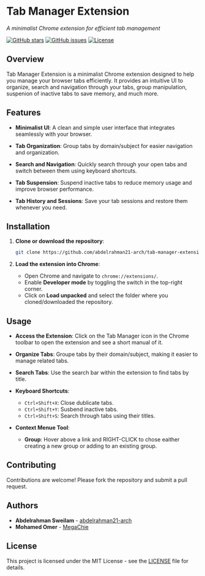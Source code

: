 # Tab Manager Extension


*A minimalist Chrome extension for efficient tab management*

[![GitHub stars](https://img.shields.io/github/stars/abdelrahman21-arch/tab-manager-extension)](https://github.com/abdelrahman21-arch/tab-manager-extension/stargazers)
[![GitHub issues](https://img.shields.io/github/issues/abdelrahman21-arch/tab-manager-extension)](https://github.com/abdelrahman21-arch/tab-manager-extension/issues)
[![License](https://img.shields.io/github/license/abdelrahman21-arch/tab-manager-extension/)](LICENSE)

## Overview

Tab Manager Extension is a minimalist Chrome extension designed to help you manage your browser tabs efficiently. It provides an intuitive UI to organize, search and navigation through your tabs, group manipulation, suspenion of inactive tabs to save memory, and much more.

## Features

- **Minimalist UI**: A clean and simple user interface that integrates seamlessly with your browser.

- **Tab Organization**: Group tabs by domain/subject for easier navigation and organization.

- **Search and Navigation**: Quickly search through your open tabs and switch between them using keyboard shortcuts.

- **Tab Suspension**: Suspend inactive tabs to reduce memory usage and improve browser performance.

- **Tab History and Sessions**: Save your tab sessions and restore them whenever you need.

## Installation

1. **Clone or download the repository**:

   ```bash
   git clone https://github.com/abdelrahman21-arch/tab-manager-extension.git
   ```

2. **Load the extension into Chrome**:

   - Open Chrome and navigate to `chrome://extensions/`.
   - Enable **Developer mode** by toggling the switch in the top-right corner.
   - Click on **Load unpacked** and select the folder where you cloned/downloaded the repository.

## Usage

- **Access the Extension**: Click on the Tab Manager icon in the Chrome toolbar to open the extension and see a short manual of it.

- **Organize Tabs**: Groupe tabs by their domain/subject, making it easier to manage related tabs.

- **Search Tabs**: Use the search bar within the extension to find tabs by title.

- **Keyboard Shortcuts**:
  - `Ctrl+Shift+X`: Close dublicate tabs.
  - `Ctrl+Shift+Y`: Susbend inactive tabs.
  - `Ctrl+Shift+S`: Search through tabs using their titles.


- **Context Menue Tool**:
  - **Group**: Hover above a link and RIGHT-CLICK to chose eaither creating a new group or
  adding to an existing group.

## Contributing

Contributions are welcome! Please fork the repository and submit a pull request.

## Authors

- **Abdelrahman Sweilam** - [abdelrahman21-arch](https://github.com/abdelrahman21-arch)
- **Mohamed Omer** - [MegaChie](https://github.com/MegaChie)

## License

This project is licensed under the MIT License - see the [LICENSE](LICENSE) file for details.

